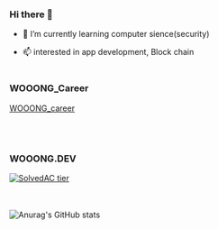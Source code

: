 

### Hi there 👋

- 🌱 I’m currently learning computer sience(security)<br>

- 📫 interested in app development, Block chain
<br><br>



### WOOONG_Career

[WOOONG_career](https://wooongdev.github.io/career)



<br><br>

### WOOONG.DEV

[![SolvedAC tier](http://mazassumnida.wtf/api/v2/generate_badge?boj=codethinking)](https://solved.ac/codethinkg)

<br><br>
![Anurag's GitHub stats](https://github-readme-stats.vercel.app/api?username=wooongdev&show_icons=true&theme=radical)
